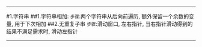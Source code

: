 * * *
#1.字符串
##1.字符串相加:
`步骤`:两个字符串从后向前遍历, 额外保留一个余数的变量, 用于下次相加
##2.无重复子串
`步骤`:滑动窗口, 左右指针, 当右指针滑动得到的结果不满足需求时, 滑动左指针
* * *